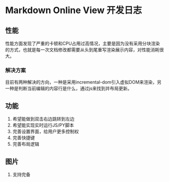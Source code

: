 # Markdown Online View 开发日志

## 性能

性能方面发现了严重的卡顿和CPU占用过高情况，主要是因为没有采用分块渲染的方式，也就是每一次文档修改都需要从头到尾重写渲染展示内容，对性能消耗很大。


### 解决方案

目前有两种解决的方向，一种是采用incremental-dom引入虚拟DOM来渲染，另一种是判断当前编辑的内容行是什么，通过js来找到并布局更新。


## 功能

1. 希望能做到双击右边跳转到左边
2. 希望能实现实时运行JS/PY脚本
3. 完善设置界面，给用户更多控制权
4. 完善快捷键
5. 完善布局逻辑


## 图片

1. 支持完备